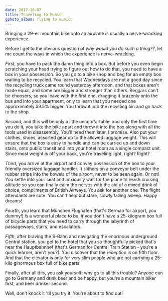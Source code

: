 ```yaml
---
date: 2017-10-07
title: Traveling to Munich
gphoto_album: flying to munich
---
```

Bringing a 29-er mountain bike onto an airplane is usually a nerve-wracking experience.

Before I get to the obvious question of *why would you do such a thing??*, let me count the ways in which the experience is nerve-wracking.

_First_, you have to pack the damn thing into a box. But before you even begin scratching your head trying to figure out how to do that, you need to have a box in your possession. So you go to a bike shop and beg for an empty box waiting to be recycled. You learn that Wednesdays are not a good day since the  recycling truck came round yesterday afternoon, and that boxes aren't made equal, and some are bigger and stronger than others. Beggars can't be choosers, so you leave with the first one, dragging it brazenly onto the bus and into your apartment, only to learn that you needed one approximately 59.5% bigger. You throw it into the recycling bin and go back to the shop.

_Second_, and this will be only a little uncomfortable, and only the first time you do it, you take the bike apart and throw it into the box along with all the tools used in disassembly. You'll need them later, I promise. Also put your clothes, shoes, assorted gear up to the allowed luggage weight. This will ensure that the box is easy to handle and can be carried up and down stairs, onto public transit and into your hotel room as a single compact unit. Since most weight is off your back, you're traveling light, right? Right?

_Third_, you arrive at the airport and convey possession of the box to your friendly oversized luggage handler. It slithers on a conveyor belt under the rubber strips into the bowels of the airport, never to be seen again. Or not! You settle into your seat and anxiously wait for the plane to reach cruising altitude so you can finally calm the nerves with the aid of a mixed drink of choice, compliments of British Airways. You ask for another one. The flight attendants are cute. You can't help but stare, slowly falling asleep. Happy dreams!

_Fourth_, you learn that München Flughafen (that's German for airport, you dummy!) is a wonderful place to be, *if* you don't have a 25-kilogram box full of bicycle parts that you need to carry through the labyrinth of passageways, stairs, and escalators.

_Fifth_, after braving the S-Bahn and navigating the enormous underground Central station, you get to the hotel that you so thoughtfully picked that's near the Hauptbahnhof (that's German for Central Train Station - you're a quick learner, aren't you?). You discover that the reception is on fifth floor. And that the elevator is only for very slim people who are not carrying a 25-kilo ginormous box full of bike parts.

Finally, after all this, you ask yourself: why go to all this trouble? Anyone can go to Germany and drink beer and be happy, but you're a mountain biker first, and beer drinker second.

Well, don't knock it 'til you try it. You're about to find out!

